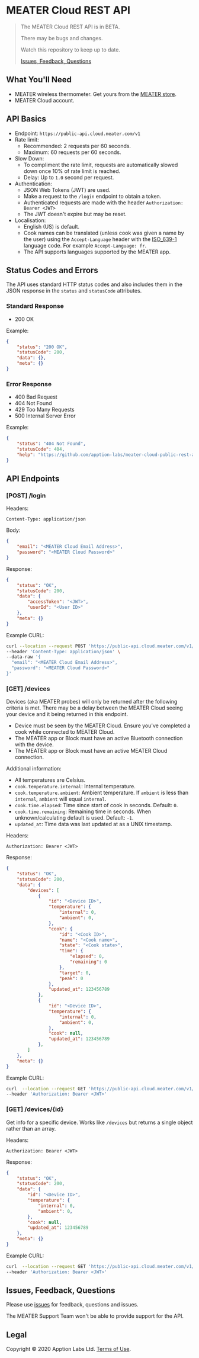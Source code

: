 # MEATER Cloud REST API

> The MEATER Cloud REST API is in BETA.
>
> There may be bugs and changes.
>
> Watch this repository to keep up to date.
>
> [Issues, Feedback, Questions](#issues-feedback-questions)

## What You'll Need

* MEATER wireless thermometer. Get yours from the [MEATER store](https://meater.com/shop).
* MEATER Cloud account.

## API Basics

* Endpoint: `https://public-api.cloud.meater.com/v1`
* Rate limit:
  * Recommended: 2 requests per 60 seconds.
  * Maximum: 60 requests per 60 seconds.
* Slow Down:
  * To compliment the rate limit, requests are automatically slowed down once 10% of rate limit is reached.
  * Delay: Up to `1.0` second per request.
* Authentication:
  * JSON Web Tokens (JWT) are used.
  * Make a request to the `/login` endpoint to obtain a token.
  * Authenticated requests are made with the header `Authorization: Bearer <JWT>`
  * The JWT doesn't expire but may be reset.
* Localisation:
  * English (US) is default.
  * Cook names can be translated (unless cook was given a name by the user) using the `Accept-Language` header with the [ISO_639-1](https://en.wikipedia.org/wiki/List_of_ISO_639-1_codes) language code. For example `Accept-Language: fr`.
  * The API supports languages supported by the MEATER app.

## Status Codes and Errors

The API uses standard HTTP status codes and also includes them in the JSON response in the `status` and `statusCode` attributes.

### Standard Response

* 200 OK

Example:

```json
{
    "status": "200 OK",
    "statusCode": 200,
    "data": {},
    "meta": {}
}
```

### Error Response

* 400 Bad Request
* 404 Not Found
* 429 Too Many Requests
* 500 Internal Server Error

Example:

```json
{
    "status": "404 Not Found",
    "statusCode": 404,
    "help": "https://github.com/apption-labs/meater-cloud-public-rest-api"
}
```

## API Endpoints

### [POST] /login

Headers:

```text
Content-Type: application/json
```

Body:

```json
{
    "email": "<MEATER Cloud Email Address>",
    "password": "<MEATER Cloud Password>"
}
```

Response:

```json
{
    "status": "OK",
    "statusCode": 200,
    "data": {
        "accessToken": "<JWT>",
        "userId": "<User ID>"
    },
    "meta": {}
}
```

Example CURL:

```bash
curl --location --request POST 'https://public-api.cloud.meater.com/v1/login' \
--header 'Content-Type: application/json' \
--data-raw '{
  "email": "<MEATER Cloud Email Address>",
  "password": "<MEATER Cloud Password>"
}'
```

### [GET] /devices

Devices (aka MEATER probes) will only be returned after the following criteria is met. There may be a delay between the MEATER Cloud seeing your device and it being returned in this endpoint.

* Device must be seen by the MEATER Cloud. Ensure you've completed a cook while connected to MEATER Cloud.
* The MEATER app or Block must have an active Bluetooth connection with the device.
* The MEATER app or Block must have an active MEATER Cloud connection.

Additional information:

* All temperatures are Celsius.
* `cook.temperature.internal`: Internal temperature.
* `cook.temperature.ambient`: Ambient temperature. If `ambient` is less than `internal`, `ambient` will equal `internal`.
* `cook.time.elapsed`: Time since start of cook in seconds. Default: `0`.
* `cook.time.remaining`: Remaining time in seconds. When unknown/calculating default is used. Default: `-1`.
* `updated_at`: Time data was last updated at as a UNIX timestamp.

Headers:

```text
Authorization: Bearer <JWT>
```

Response:

```json
{
    "status": "OK",
    "statusCode": 200,
    "data": {
        "devices": [
            {
                "id": "<Device ID>",
                "temperature": {
                    "internal": 0,
                    "ambient": 0,
                },
                "cook": {
                    "id": "<Cook ID>",
                    "name": "<Cook name>",
                    "state": "<Cook state>",
                    "time": {
                        "elapsed": 0,
                        "remaining": 0
                    },
                    "target": 0,
                    "peak": 0
                },
                "updated_at": 123456789
            },
            {
                "id": "<Device ID>",
                "temperature": {
                    "internal": 0,
                    "ambient": 0,
                },
                "cook": null,
                "updated_at": 123456789
            },
        ]
    },
    "meta": {}
}
```

Example CURL:

```bash
curl  --location --request GET 'https://public-api.cloud.meater.com/v1/devices' \
--header 'Authorization: Bearer <JWT>'
```

### [GET] /devices/{id}

Get info for a specific device. Works like `/devices` but returns a single object rather than an array.

Headers:

```text
Authorization: Bearer <JWT>
```

Response:

```json
{
    "status": "OK",
    "statusCode": 200,
    "data": {
        "id": "<Device ID>",
        "temperature": {
            "internal": 0,
            "ambient": 0,
        },
        "cook": null,
        "updated_at": 123456789
    },
    "meta": {}
}
```

Example CURL:

```bash
curl  --location --request GET 'https://public-api.cloud.meater.com/v1/devices/<ID>' \
--header 'Authorization: Bearer <JWT>'
```

## Issues, Feedback, Questions

Please use [issues](https://github.com/apption-labs/meater-cloud-rest-api/issues) for feedback, questions and issues.

The MEATER Support Team won't be able to provide support for the API.

## Legal

Copyright © 2020 Apption Labs Ltd. [Terms of Use](https://meater.com/terms-of-use).
